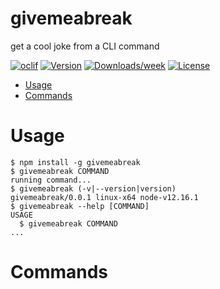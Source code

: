 givemeabreak
============

get a cool joke from a CLI command

[![oclif](https://img.shields.io/badge/cli-oclif-brightgreen.svg)](https://oclif.io)
[![Version](https://img.shields.io/npm/v/givemeabreak.svg)](https://npmjs.org/package/givemeabreak)
[![Downloads/week](https://img.shields.io/npm/dw/givemeabreak.svg)](https://npmjs.org/package/givemeabreak)
[![License](https://img.shields.io/npm/l/givemeabreak.svg)](https://github.com/VimukthiMayadunne/givemeabreak/blob/master/package.json)

<!-- toc -->
* [Usage](#usage)
* [Commands](#commands)
<!-- tocstop -->
# Usage
<!-- usage -->
```sh-session
$ npm install -g givemeabreak
$ givemeabreak COMMAND
running command...
$ givemeabreak (-v|--version|version)
givemeabreak/0.0.1 linux-x64 node-v12.16.1
$ givemeabreak --help [COMMAND]
USAGE
  $ givemeabreak COMMAND
...
```
<!-- usagestop -->
# Commands
<!-- commands -->

<!-- commandsstop -->
